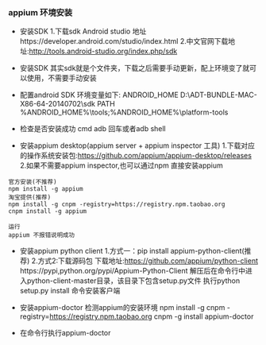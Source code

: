 ### appium 环境安装
- 安装SDK
1.下载sdk Android studio 地址https://developer.android.com/studio/index.html
2.中文官网下载地址:http://tools.android-studio.org/index.php/sdk
- 安装SDK
其实sdk就是个文件夹，下载之后需要手动更新，配上环境变了就可以使用，不需要手动安装
- 配置android SDK 环境变量如下:
ANDROID_HOME D:\ADT-BUNDLE-MAC-X86-64-20140702\sdk
PATH %ANDROID_HOME%\tools;%ANDROID_HOME%\platform-tools
- 检查是否安装成功 cmd
adb 回车或者adb shell

- 安装appium desktop(appium server + appium inspector 工具)
1.下载对应的操作系统安装包:https://github.com/appium/appium-desktop/releases
2.如果不需要appium inspector,也可以通过npm 直接安装appium
```
官方安装(不推荐)
npm install -g appium
淘宝提供(推荐)
npm install -g cnpm -registry=https://registry.npm.taobao.org
cnpm install -g appium

运行
appium 不报错说明成功
```

- 安装appium python client
1.方式一：pip install appium-python-client(推荐)
2.方式2:下载源码包
下载地址:https://github.com/appium/python-client
https://pypi,python.org/pypi/Appium-Python-Client
解压后在命令行中进入python-client-master目录，该目录下包含setup.py文件
执行python setup.py install 命令安装客户端


- 安装appium-doctor 检测appium的安装环境
npm install -g cnpm -registry=https://registry.npm.taobao.org
cnpm -g install appium-doctor
- 在命令行执行appium-doctor
